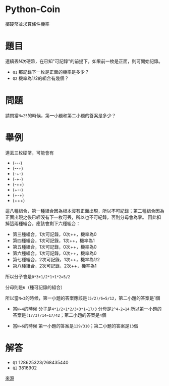 # Python-Coin
擲硬幣並求算條件機率

# 題目
連續丟N次硬幣，在已知"可記錄"的前提下，如果前一枚是正面，則可開始記錄。
* `Q1` 那記錄下一枚是正面的機率是多少？
* `Q2` 機率為1/2的組合有幾個？

# 問題
請問當`N=25`的時候，第一小題和第二小題的答案是多少？

# 舉例
連丟三枚硬幣，可能會有
* (---)
* (--+)
* (-+-)
* (-+-)
* (-++)
* (+--)
* (+-+)
* (+++)

這八種組合，第一種組合因為根本沒有正面出現，所以不可紀錄；第二種組合因為正面出現之後已經沒有下一枚可丟，所以也不可紀錄，否則分母會為零。
因此扣掉這兩種組合，應該會剩下六種組合：
* 第三種組合，1次可記錄，0次++，機率為0
* 第四種組合，1次可記錄，1次++，機率為1
* 第五種組合，1次可記錄，0次++，機率為0
* 第六種組合，1次可記錄，0次++，機率為0
* 第七種組合，2次可記錄，1次++，機率為1/2
* 第八種組合，2次可記錄，2次++，機率為1

所以分子會是`0*3+1/2*1+1*2=5/2`

分母則是`6`（種可記錄的組合）

所以當`N=3`的時候，第一小題的答案應該是`(5/2)/6=5/12`，第二小題的答案是1個

* 當`N=4`的時候
分子是`4*1/2+1*2/3+3*1=17/3`
分母是`2^4-2=14`
所以第一小題的答案是`(17/3)/14=17/42`；第二小題的答案是`4`個

* 當`N=6`的時候
第一小題的答案是`129/310`；第二小題的答案是`13`個

# 解答
* `Q1` 128625323/268435440
* `Q2` 3816902

[來源](https://cdn.discordapp.com/attachments/838440595491782697/959803717723516958/277464644_5027093624039475_4507372448832217302_n.png)
